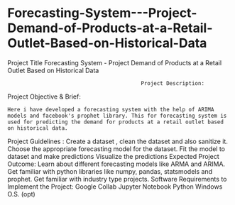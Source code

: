 # Forecasting-System---Project-Demand-of-Products-at-a-Retail-Outlet-Based-on-Historical-Data
Project Title
                Forecasting System - Project Demand of Products at a Retail Outlet Based on Historical Data

                                              Project Description:
Project Objective & Brief:

    Here i have developed a forecasting system with the help of ARIMA models and facebook's prophet library. This for forecasting system is used for predicting the demand for products at a retail outlet based on historical data.

Project Guidelines :
    Create a dataset , clean the dataset and also sanitize it.
    Choose the appropriate forecasting model for the dataset.
    Fit the model to dataset and make predictions
    Visualize the predictions
Expected Project Outcome:
    Learn about different forecasting models like ARMA and ARIMA.
    Get familiar with python libraries like numpy, pandas, statsmodels and prophet.
    Get familiar with industry type projects.
    Software Requirements to Implement the Project:
Google Collab
    Jupyter Notebook
Python
    Windows O.S. (opt)
